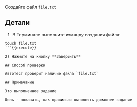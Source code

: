 Создайте файл `file.txt`

## Детали

1) В Терминале выполните команду создания файла:

```
touch file.txt
```{{execute}}

2) Нажмите на кнопку **Завершить**

## Способ проверки

Автотест проверит наличие файла `file.txt`

## Примечание

Это выполненное задание

Цель - показать, как правильно выполнять домашнее задание